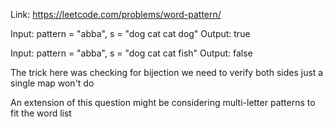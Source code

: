 Link: https://leetcode.com/problems/word-pattern/

Input: pattern = "abba", s = "dog cat cat dog"
Output: true

Input: pattern = "abba", s = "dog cat cat fish"
Output: false

The trick here was checking for bijection we need to verify both sides just a single map won't do

An extension of this question might be considering multi-letter patterns to fit the word list

